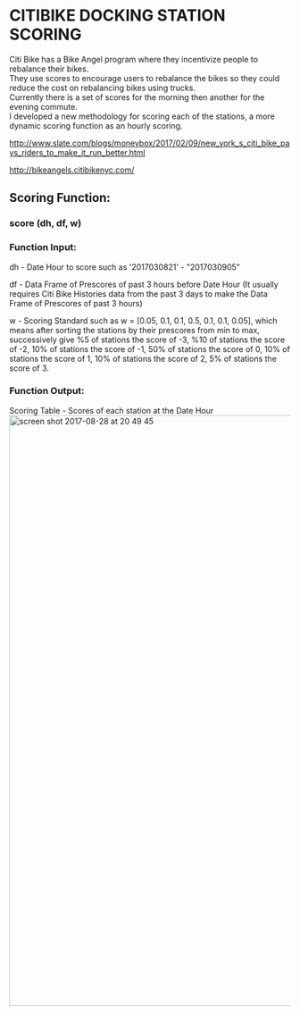 # CITIBIKE DOCKING STATION SCORING

Citi Bike has a Bike Angel program where they incentivize people to rebalance their bikes. <br>They use scores to encourage users to rebalance the bikes so they could reduce the cost on rebalancing bikes using trucks.<br> Currently there is a set of scores for the morning then another for the evening commute. <br>I developed a new methodology for scoring each of the stations, a more dynamic scoring function as an hourly scoring.


http://www.slate.com/blogs/moneybox/2017/02/09/new_york_s_citi_bike_pays_riders_to_make_it_run_better.html

http://bikeangels.citibikenyc.com/


## Scoring Function:
### score (dh, df, w)

### Function Input:
dh - Date Hour to score such as '2017030821' - "2017030905"

df - Data Frame of Prescores of past 3 hours before Date Hour (It usually requires Citi Bike Histories data from the past 3 days to make the Data Frame of Prescores of past 3 hours)

 w - Scoring Standard such as w = [0.05, 0.1, 0.1, 0.5, 0.1, 0.1, 0.05], which means after sorting the stations by their prescores from min to max, successively give %5 of stations the score of -3, %10 of stations the score of -2, 10% of stations the score of -1, 50% of stations the score of 0, 10% of stations the score of 1, 10% of stations the score of 2, 5% of stations the score of 3.

### Function Output:
Scoring Table - Scores of each station at the Date Hour 
<img width="1058" alt="screen shot 2017-08-28 at 20 49 45" src="https://user-images.githubusercontent.com/22066435/29800220-c868a8ca-8c36-11e7-9423-5054d60e6178.png">
